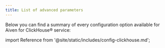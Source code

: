 ```yaml
---
title: List of advanced parameters
---
```


Below you can find a summary of every configuration option available for
Aiven for ClickHouse® service:

import Reference from '@site/static/includes/config-clickhouse.md';

<Reference />
